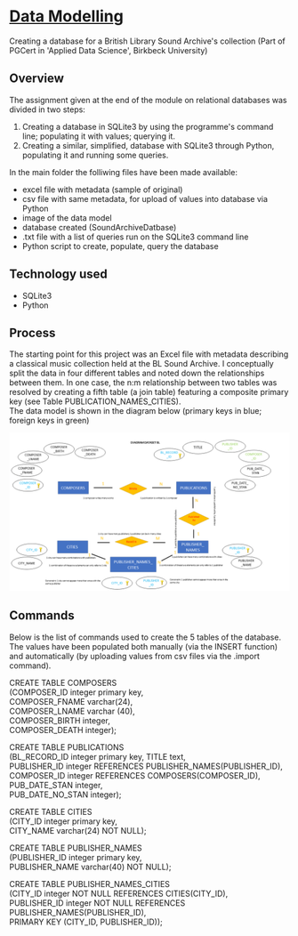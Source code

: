 # [Data Modelling](https://github.com/lcavorsi/BL_SoundArchive_DataModelling)
Creating a database for a British Library Sound Archive's collection 
(Part of PGCert in 'Applied Data Science', Birkbeck University)

## Overview
The assignment given at the end of the module on relational databases was divided in two steps: 
1) Creating a database in SQLite3 by using the programme's command line; populating it with values; querying it. 
2) Creating a similar, simplified, database with SQLite3 through Python, populating it and running some queries.

In the main folder the folliwing files have been made available: 
- excel file with metadata (sample of original)
- csv file with same metadata, for upload of values into database via Python
- image of the data model
- database created (SoundArchiveDatbase)
- .txt file with a list of queries run on the SQLite3 command line
- Python script to create, populate, query the database

## Technology used
- SQLite3
- Python

## Process
The starting point for this project was an Excel file with metadata describing a classical music collection held at the BL Sound Archive. I conceptually split the data in four different tables and noted down the relationships between them. In one case, the n:m relationship between two tables was resolved by creating a fifth table (a join table) featuring a composite primary key (see Table PUBLICATION_NAMES_CITIES).  
The data model is shown in the diagram below (primary keys in blue; foreign keys in green)



![](DataModel_Diagram.png)


## Commands 
Below is the list of commands used to create the 5 tables of the database. The values have been populated both manually (via the INSERT function) and automatically (by uploading values from csv files via the .import command).


CREATE TABLE COMPOSERS <br> 
(COMPOSER_ID integer primary key,<br> 
COMPOSER_FNAME varchar(24), <br>
COMPOSER_LNAME varchar (40), <br>
COMPOSER_BIRTH integer, <br>
COMPOSER_DEATH integer);


CREATE TABLE PUBLICATIONS <br>
(BL_RECORD_ID integer primary key, 
TITLE text, <br>
PUBLISHER_ID integer REFERENCES PUBLISHER_NAMES(PUBLISHER_ID),<br>
COMPOSER_ID integer REFERENCES COMPOSERS(COMPOSER_ID),<br>
PUB_DATE_STAN integer,<br> 
PUB_DATE_NO_STAN integer);


CREATE TABLE CITIES <br>
(CITY_ID integer primary key, <br>
CITY_NAME varchar(24) NOT NULL);


CREATE TABLE PUBLISHER_NAMES<br>
(PUBLISHER_ID integer primary key, <br>
PUBLISHER_NAME varchar(40) NOT NULL);


CREATE TABLE PUBLISHER_NAMES_CITIES <br>
(CITY_ID integer NOT NULL REFERENCES CITIES(CITY_ID),<br>
PUBLISHER_ID integer NOT NULL REFERENCES PUBLISHER_NAMES(PUBLISHER_ID),<br> 
PRIMARY KEY (CITY_ID, PUBLISHER_ID));

